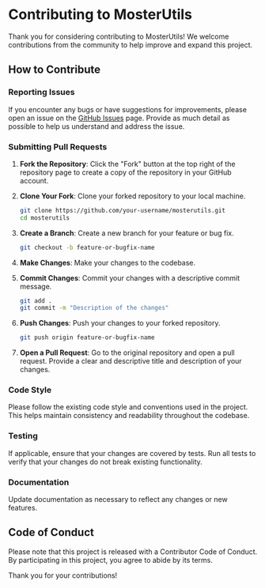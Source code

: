 # Contributing to MosterUtils

Thank you for considering contributing to MosterUtils! We welcome contributions from the community to help improve and expand this project.

## How to Contribute

### Reporting Issues

If you encounter any bugs or have suggestions for improvements, please open an issue on the [GitHub Issues](https://github.com/jlvmoster/mosterutils/issues) page. Provide as much detail as possible to help us understand and address the issue.

### Submitting Pull Requests

1. **Fork the Repository**: Click the "Fork" button at the top right of the repository page to create a copy of the repository in your GitHub account.

2. **Clone Your Fork**: Clone your forked repository to your local machine.
    ```bash
    git clone https://github.com/your-username/mosterutils.git
    cd mosterutils
    ```

3. **Create a Branch**: Create a new branch for your feature or bug fix.
    ```bash
    git checkout -b feature-or-bugfix-name
    ```

4. **Make Changes**: Make your changes to the codebase.

5. **Commit Changes**: Commit your changes with a descriptive commit message.
    ```bash
    git add .
    git commit -m "Description of the changes"
    ```

6. **Push Changes**: Push your changes to your forked repository.
    ```bash
    git push origin feature-or-bugfix-name
    ```

7. **Open a Pull Request**: Go to the original repository and open a pull request. Provide a clear and descriptive title and description of your changes.

### Code Style

Please follow the existing code style and conventions used in the project. This helps maintain consistency and readability throughout the codebase.

### Testing

If applicable, ensure that your changes are covered by tests. Run all tests to verify that your changes do not break existing functionality.

### Documentation

Update documentation as necessary to reflect any changes or new features.

## Code of Conduct

Please note that this project is released with a Contributor Code of Conduct. By participating in this project, you agree to abide by its terms.

Thank you for your contributions!
